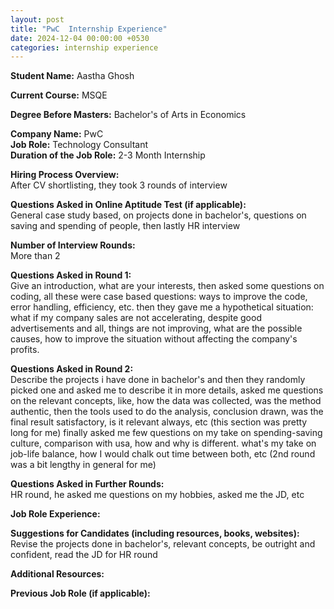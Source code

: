 ```yaml
---
layout: post
title: "PwC  Internship Experience"
date: 2024-12-04 00:00:00 +0530
categories: internship experience
---
```


**Student Name:** Aastha Ghosh   

**Current Course:** MSQE  

**Degree Before Masters:** Bachelor's of Arts in Economics   

**Company Name:** PwC   
**Job Role:** Technology Consultant   
**Duration of the Job Role:** 2-3 Month Internship  

**Hiring Process Overview:**  
After CV shortlisting, they took 3 rounds of interview 

**Questions Asked in Online Aptitude Test (if applicable):**  
General case study based, on projects done in bachelor's, questions on saving and spending of people, then lastly HR interview 

**Number of Interview Rounds:**  
More than 2

**Questions Asked in Round 1:**  
Give an introduction, what are your interests, then asked some questions on coding, all these were case based questions: ways to improve the code, error handling, efficiency, etc.
then they gave me a hypothetical situation: what if my company sales are not accelerating, despite good advertisements and all, things are not improving, what are the possible causes, how to improve the situation without affecting the company's profits.

**Questions Asked in Round 2:**  
Describe the projects i have done in bachelor's and then they randomly picked one and asked me to describe it in more details, asked me questions on the relevant concepts, like, how the data was collected, was the method authentic, then the tools used to do the analysis, conclusion drawn, was the final result satisfactory, is it relevant always, etc 
(this section was pretty long for me)
finally asked me few questions on my take on spending-saving culture, comparison with usa, how and why is different.
what's my take on job-life balance, how I would chalk out time between both, etc
(2nd round was a bit lengthy in general for me)

**Questions Asked in Further Rounds:**  
HR round, he asked me questions on my hobbies, asked me the JD, etc 

**Job Role Experience:**  


**Suggestions for Candidates (including resources, books, websites):**  
Revise the projects done in bachelor's, relevant concepts, be outright and confident, read the JD for HR round  

**Additional Resources:**  


**Previous Job Role (if applicable):**  

